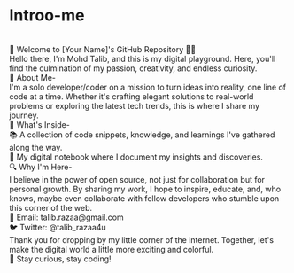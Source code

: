 # Introo-me
<br>
👋 Welcome to [Your Name]'s GitHub Repository 👩‍💻
<br>
Hello there, I'm Mohd Talib, and this is my digital playground. Here, you'll find the culmination of my passion, creativity, and endless curiosity.
<br>
🚀 About Me-
<br>
I'm a solo developer/coder on a mission to turn ideas into reality, one line of code at a time. Whether it's crafting elegant solutions to real-world problems or exploring the latest tech trends, this is where I share my journey.
<br>
📁 What's Inside-
<br>
📚 A collection of code snippets, knowledge, and learnings I've gathered along the way.
<br>
📔 My digital notebook where I document my insights and discoveries.
<br>
🔍 Why I'm Here-
<br>
I believe in the power of open source, not just for collaboration but for personal growth. By sharing my work, I hope to inspire, educate, and, who knows, maybe even collaborate with fellow developers who stumble upon this corner of the web.
<br>
📧 Email: talib.razaa@gmail.com
<br>
🐦 Twitter: @talib_razaa4u
<br>
Thank you for dropping by my little corner of the internet. Together, let's make the digital world a little more exciting and colorful.
<br>
🌟 Stay curious, stay coding!

